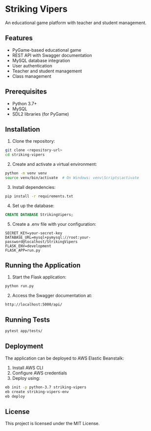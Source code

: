 # Striking Vipers

An educational game platform with teacher and student management.

## Features

- PyGame-based educational game
- REST API with Swagger documentation
- MySQL database integration
- User authentication
- Teacher and student management
- Class management

## Prerequisites

- Python 3.7+
- MySQL
- SDL2 libraries (for PyGame)

## Installation

1. Clone the repository:
```bash
git clone <repository-url>
cd striking-vipers
```

2. Create and activate a virtual environment:
```bash
python -m venv venv
source venv/bin/activate  # On Windows: venv\Scripts\activate
```

3. Install dependencies:
```bash
pip install -r requirements.txt
```

4. Set up the database:
```sql
CREATE DATABASE StrikingVipers;
```

5. Create a .env file with your configuration:
```
SECRET_KEY=your-secret-key
DATABASE_URL=mysql+pymysql://root:your-password@localhost/StrikingVipers
FLASK_ENV=development
FLASK_APP=run.py
```

## Running the Application

1. Start the Flask application:
```bash
python run.py
```

2. Access the Swagger documentation at:
```
http://localhost:5000/api/
```

## Running Tests

```bash
pytest app/tests/
```

## Deployment

The application can be deployed to AWS Elastic Beanstalk:

1. Install AWS CLI
2. Configure AWS credentials
3. Deploy using:
```bash
eb init -p python-3.7 striking-vipers
eb create striking-vipers-env
eb deploy
```

## License

This project is licensed under the MIT License.

